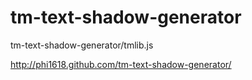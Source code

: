 tm-text-shadow-generator
========================

tm-text-shadow-generator/tmlib.js

<http://phi1618.github.com/tm-text-shadow-generator/>
